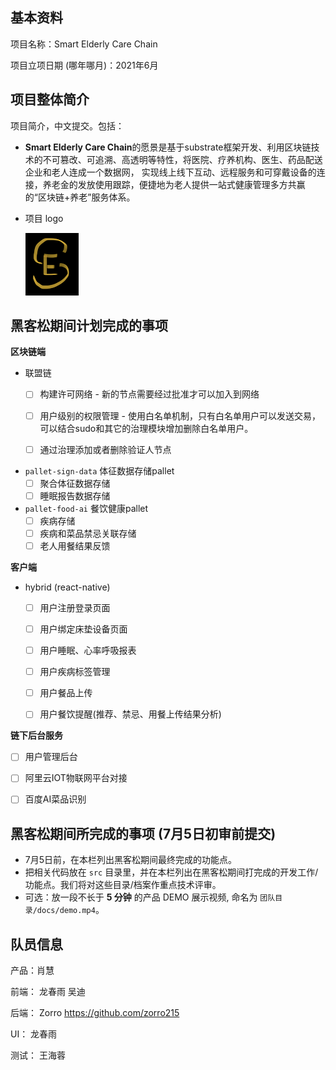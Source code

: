 ## 基本资料

项目名称：Smart Elderly Care Chain

项目立项日期 (哪年哪月)：2021年6月

## 项目整体简介

项目简介，中文提交。包括：

- **Smart Elderly Care Chain**的愿景是基于substrate框架开发、利用区块链技术的不可篡改、可追溯、高透明等特性，将医院、疗养机构、医生、药品配送企业和老人连成一个数据网，
  实现线上线下互动、远程服务和可穿戴设备的连接，养老金的发放使用跟踪，便捷地为老人提供一站式健康管理多方共赢的“区块链+养老”服务体系。
- 项目 logo

  ![Ownership labs](./SECC.png)

## 黑客松期间计划完成的事项

**区块链端**
- 联盟链
  - [ ] 构建许可网络 - 新的节点需要经过批准才可以加入到网络
  - [ ] 用户级别的权限管理 - 使用白名单机制，只有白名单用户可以发送交易，可以结合sudo和其它的治理模块增加删除白名单用户。
  - [ ] 通过治理添加或者删除验证人节点


- `pallet-sign-data` 体征数据存储pallet
  - [ ] 聚合体征数据存储
  - [ ] 睡眠报告数据存储

- `pallet-food-ai` 餐饮健康pallet
  - [ ] 疾病存储
  - [ ] 疾病和菜品禁忌关联存储
  - [ ] 老人用餐结果反馈

**客户端**

- hybrid (react-native)
  - [ ] 用户注册登录页面
  - [ ] 用户绑定床垫设备页面
  - [ ] 用户睡眠、心率呼吸报表
  - [ ] 用户疾病标签管理
  - [ ] 用户餐品上传
  - [ ] 用户餐饮提醒(推荐、禁忌、用餐上传结果分析)


**链下后台服务**
- [ ] 用户管理后台
- [ ] 阿里云IOT物联网平台对接
- [ ] 百度AI菜品识别


## 黑客松期间所完成的事项 (7月5日初审前提交)

- 7月5日前，在本栏列出黑客松期间最终完成的功能点。
- 把相关代码放在 `src` 目录里，并在本栏列出在黑客松期间打完成的开发工作/功能点。我们将对这些目录/档案作重点技术评审。
- 可选：放一段不长于 **5 分钟** 的产品 DEMO 展示视频, 命名为 `团队目录/docs/demo.mp4`。

## 队员信息

产品：肖慧

前端：
龙春雨 吴迪

后端：
Zorro https://github.com/zorro215

UI： 龙春雨

测试： 王海蓉

